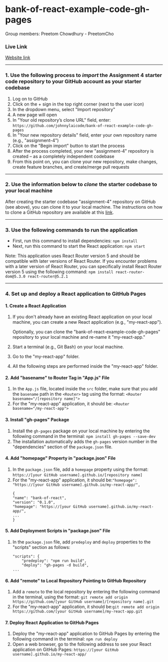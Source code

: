 # bank-of-react-example-code-gh-pages

Group members: Preetom Chowdhury - PreetomCho

### Live Link 
[Website link](https://preetomcho.github.io/assignment4-Bank-of-React/)

----------
### 1. Use the following process to ***import*** the Assignment 4 starter code repository to your GitHub account as your starter codebase
1.	Log on to GitHub
2.	Click on the + sign in the top right corner (next to the user icon)
3.	In the dropdown menu, select "Import repository"
4.	A new page will open
5.	In "Your old repository’s clone URL" field, enter: `https://github.com/johnnylaicode/bank-of-react-example-code-gh-pages`
6.	In "Your new repository details" field, enter your own repository name (e.g., "assignment-4")
7.	Click on the "Begin import" button to start the process
8.	After the process completed, your new "assignment-4" repository is created – as a completely independent codebase
9.	From this point on, you can clone your new repository, make changes, create feature branches, and create/merge pull requests

----------
### 2. Use the information below to ***clone*** the starter codebase to your local machine
After creating the starter codebase "assignment-4" repository on GitHub (see above), you can clone it to your local machine. The instructions on how to clone a GitHub repository are available at this [link](https://docs.github.com/en/repositories/creating-and-managing-repositories/cloning-a-repository).

----------
### 3. Use the following commands to run the application

- First, run this command to install dependencies:
```npm install```
- Next, run this command to start the React application:
```npm start```

Note: This application uses React Router version 5 and should be compatible with later versions of React Router. 
If you encounter problems with a later version of React Router, you can specifically install React Router version 5 using the following command:
```npm install react-router-dom@5.3.0 react-router@5.2.1```

----------
### 4. Set up and deploy a React application to GitHub Pages
#### 1. Create a React Application
1. If you don't already have an existing React application on your local machine, you can create a new React application (e.g., "my-react-app").

    Optionally, you can clone the "bank-of-react-example-code-gh-pages" repository to your local machine and re-name it "my-react-app."
2. Start a terminal (e.g., Git Bash) on your local machine.
3. Go to the "my-react-app" folder.
4. All the following steps are performed inside the "my-react-app" folder. 

#### 2. Add "basename" to Router Tag in "App.js" File
1. In the `App.js` file, located inside the `src` folder, make sure that you add the `basename` path in the `<Router>` tag using the format: `<Router basename="/[repository name]">`
2. For the "my-react-app" application, it should be: `<Router basename="/my-react-app">`

#### 3. Install "gh-pages" Package
1. Install the `gh-pages` package on your local machine by entering the following command in the terminal: `npm install gh-pages --save-dev`
2. The installation automatically adds the `gh-pages` version number in the "dependencies" section of the `package.json` file.

#### 4. Add "homepage" Property in "package.json" File
1. In the `package.json` file, add a `homepage` property using the format: `https://[your GitHub username].github.io/[repository name]`
2. For the "my-react-app" application, it should be:`"homepage": "https://[your GitHub username].github.io/my-react-app/",` 
    ```
    {
    "name": "bank-of-react",
    "version": "0.1.0",
    "homepage": "https://[your GitHub username].github.io/my-react-app/",
    ...
    }
    ```

#### 5. Add Deployment Scripts in "package.json" File
1. In the `package.json` file, add `predeploy` and `deploy` properties to the "scripts" section as follows:
    ```
    "scripts": {
        "predeploy": "npm run build",
        "deploy": "gh-pages -d build",
    ...
    ```

#### 6. Add "remote" to Local Repository Pointing to GitHub Repository
1. Add a `remote` to the local repository by entering the following command in the terminal, using the format: `git remote add origin https://github.com/[your GitHub username]/[repository name].git`
2. For the "my-react-app" application, it should be:`git remote add origin https://github.com/[your GitHub username]/my-react-app.git` 

#### 7. Deploy React Application to GitHub Pages
1. Deploy the "my-react-app" application to GitHub Pages by entering the following command in the terminal: `npm run deploy`
2. Open a web browser, go to the following address to see your React application on GitHub Pages: `https://[your GitHub username].github.io/my-react-app/` 
